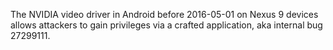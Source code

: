 The NVIDIA video driver in Android before 2016-05-01 on Nexus 9 devices allows attackers to gain privileges via a crafted application, aka internal bug 27299111.